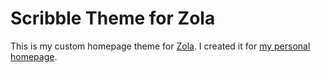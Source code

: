 # Scribble Theme for Zola

This is my custom homepage theme for [Zola](https://getzola.org).
I created it for [my personal homepage](https://jzbor.de).

